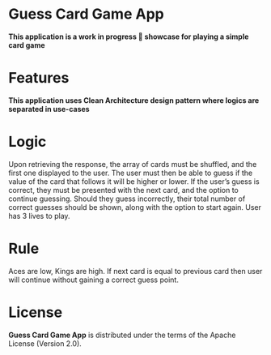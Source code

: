 Guess Card Game App
==================

**This application is a work in progress 🚧 showcase for playing a simple card game**

# Features

**This application uses Clean Architecture design pattern where logics are separated in use-cases**

# Logic

Upon retrieving the response, the array of cards must be shuffled, and the first one displayed to the user. The user must then be able to guess if the value of the card that follows it will be higher or lower. If the user’s guess is correct, they must be presented with the next card, and the option to continue guessing. Should they guess incorrectly, their total number of correct guesses should be shown, along with the option to start again. User has 3 lives to play.

# Rule

Aces are low, Kings are high.
If next card is equal to previous card then user will continue without gaining a correct guess point.

# License

**Guess Card Game App** is distributed under the terms of the Apache License (Version 2.0).